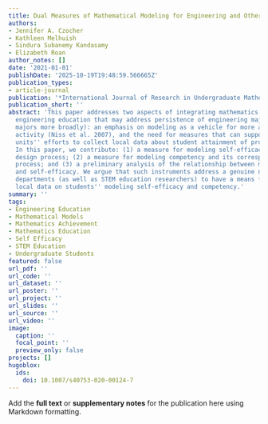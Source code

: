 ```yaml
---
title: Dual Measures of Mathematical Modeling for Engineering and Other STEM Undergraduates
authors:
- Jennifer A. Czocher
- Kathleen Melhuish
- Sindura Subanemy Kandasamy
- Elizabeth Roan
author_notes: []
date: '2021-01-01'
publishDate: '2025-10-19T19:48:59.566665Z'
publication_types:
- article-journal
publication: '*International Journal of Research in Undergraduate Mathematics Education*'
publication_short: ''
abstract: 'This paper addresses two aspects of integrating mathematics education with
  engineering education that may address persistence of engineering majors (and STEM
  majors more broadly): an emphasis on modeling as a vehicle for more authentic learning
  activity (Niss et al. 2007), and the need for measures that can support academic
  units'' efforts to collect local data about student attainment of program goals.
  In this paper, we contribute: (1) a measure for modeling self-efficacy and its corresponding
  design process; (2) a measure for modeling competency and its corresponding design
  process; and (3) a preliminary analysis of the relationship between modeling competency
  and self-efficacy. We argue that such instruments address a genuine need of engineering
  departments (as well as STEM education researchers) to have a means for collecting
  local data on students'' modeling self-efficacy and competency.'
summary: ''
tags:
- Engineering Education
- Mathematical Models
- Mathematics Achievement
- Mathematics Education
- Self Efficacy
- STEM Education
- Undergraduate Students
featured: false
url_pdf: ''
url_code: ''
url_dataset: ''
url_poster: ''
url_project: ''
url_slides: ''
url_source: ''
url_video: ''
image:
  caption: ''
  focal_point: ''
  preview_only: false
projects: []
hugoblox:
  ids:
    doi: 10.1007/s40753-020-00124-7
---
```


Add the **full text** or **supplementary notes** for the publication here using Markdown formatting.
